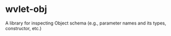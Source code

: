 wvlet-obj
======

A library for inspecting Object schema (e.g., parameter names and its types, constructor, etc.)

